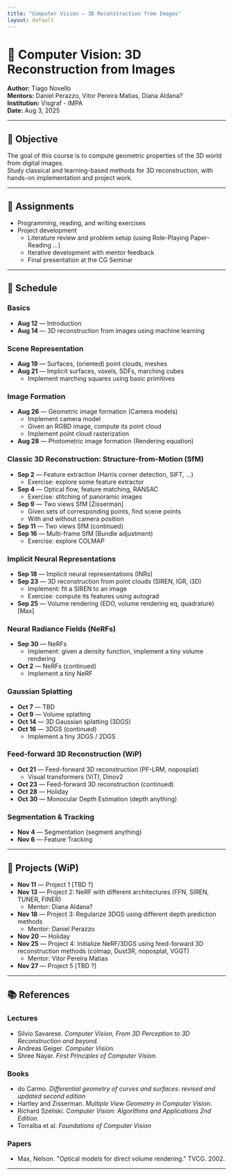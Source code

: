 ```yaml
---
title: "Computer Vision – 3D Reconstruction from Images"
layout: default
---
```


# 🧠 Computer Vision: 3D Reconstruction from Images

**Author:** Tiago Novello  
**Mentors:** Daniel Perazzo, Vitor Pereira Matias, Diana Aldana?  
**Institution:** Visgraf - IMPA  
**Date:** Aug 3, 2025

---

## 🎯 Objective

The goal of this course is to compute geometric properties of the 3D world from digital images.  
Study classical and learning-based methods for 3D reconstruction, with hands-on implementation and project work.

---

## 📝 Assignments

- Programming, reading, and writing exercises
- Project development
  - Literature review and problem setup (using Role-Playing Paper-Reading …)
  - Iterative development with mentor feedback
  - Final presentation at the CG Seminar

---

## 📅 Schedule

### Basics
- **Aug 12** — Introduction  
- **Aug 14** — 3D reconstruction from images using machine learning  

### Scene Representation
- **Aug 19** — Surfaces, (oriented) point clouds, meshes  
- **Aug 21** — Implicit surfaces, voxels, SDFs, marching cubes  
  - Implement marching squares using basic primitives  

### Image Formation
- **Aug 26** — Geometric image formation (Camera models)  
  - Implement camera model  
  - Given an RGBD image, compute its point cloud  
  - Implement point cloud rasterization  
- **Aug 28** — Photometric image formation (Rendering equation)

### Classic 3D Reconstruction: Structure-from-Motion (SfM)
- **Sep 2** — Feature extraction (Harris corner detection, SIFT, …)  
  - Exercise: explore some feature extractor  
- **Sep 4** — Optical flow, feature matching, RANSAC  
  - Exercise: stitching of panoramic images  
- **Sep 9** — Two views SfM \[Zisserman\]  
  - Given sets of corresponding points, find scene points  
  - With and without camera position  
- **Sep 11** — Two views SfM (continued)  
- **Sep 16** — Multi-frame SfM (Bundle adjustment)  
  - Exercise: explore COLMAP  

### Implicit Neural Representations
- **Sep 18** — Implicit neural representations (INRs)  
- **Sep 23** — 3D reconstruction from point clouds (SIREN, IGR, i3D)  
  - Implement: fit a SIREN to an image  
  - Exercise: compute its features using autograd  
- **Sep 25** — Volume rendering (EDO, volume rendering eq, quadrature) \[Max\]

### Neural Radiance Fields (NeRFs)
- **Sep 30** — NeRFs  
  - Implement: given a density function, implement a tiny volume rendering  
- **Oct 2** — NeRFs (continued)  
  - Implement a tiny NeRF  

### Gaussian Splatting
- **Oct 7** — TBD  
- **Oct 9** — Volume splatting  
- **Oct 14** — 3D Gaussian splatting (3DGS)  
- **Oct 16** — 3DGS (continued)  
  - Implement a tiny 3DGS / 2DGS  

### Feed-forward 3D Reconstruction (WiP)
- **Oct 21** — Feed-forward 3D reconstruction (PF-LRM, noposplat)  
  - Visual transformers (ViT), Dinov2  
- **Oct 23** — Feed-forward 3D reconstruction (continued)  
- **Oct 28** — Holiday  
- **Oct 30** — Monocular Depth Estimation (depth anything)  

### Segmentation & Tracking
- **Nov 4** — Segmentation (segment anything)  
- **Nov 6** — Feature Tracking  

---

## 🧪 Projects (WiP)

- **Nov 11** — Project 1 [TBD ?]  
- **Nov 13** — Project 2: NeRF with different architectures (FFN, SIREN, TUNER, FINER)  
  - Mentor: Diana Aldana?  
- **Nov 18** — Project 3: Regularize 3DGS using different depth prediction methods  
  - Mentor: Daniel Perazzo  
- **Nov 20** — Holiday  
- **Nov 25** — Project 4: Initialize NeRF/3DGS using feed-forward 3D reconstruction methods (colmap, Dust3R, noposplat, VGGT)  
  - Mentor: Vitor Pereira Matias  
- **Nov 27** — Project 5 [TBD ?]  

---

## 📚 References

### Lectures
- Silvio Savarese. *Computer Vision, From 3D Perception to 3D Reconstruction and beyond.*
- Andreas Geiger. *Computer Vision.*
- Shree Nayar. *First Principles of Computer Vision.*

### Books
- do Carmo. *Differential geometry of curves and surfaces: revised and updated second edition*
- Hartley and Zisserman. *Multiple View Geometry in Computer Vision.*
- Richard Szeliski. *Computer Vision: Algorithms and Applications 2nd Edition.*
- Torralba et al. *Foundations of Computer Vision*

### Papers
- Max, Nelson. "Optical models for direct volume rendering." TVCG. 2002.

---


